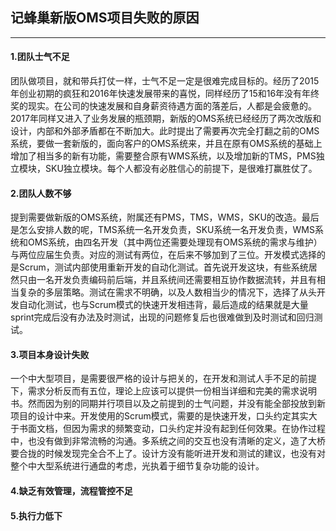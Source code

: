 ## 记蜂巢新版OMS项目失败的原因

------------

#### 1.团队士气不足
  团队做项目，就和带兵打仗一样，士气不足一定是很难完成目标的。经历了2015年创业初期的疯狂和2016年快速发展带来的喜悦，同样经历了15和16年没有年终奖的现实。在公司的快速发展和自身薪资待遇方面的落差后，人都是会疲惫的。2017年同样又进入了业务发展的瓶颈期，新版的OMS系统已经经历了两次改版和设计，内部和外部矛盾都在不断加大。此时提出了需要再次完全打翻之前的OMS系统，要做一套新版的，面向客户的OMS系统来，并且在原有OMS系统的基础上增加了相当多的新有功能，需要整合原有WMS系统，以及增加新的TMS，PMS独立模块，SKU独立模块。每个人都没有必胜信心的前提下，是很难打赢胜仗了。
  
#### 2.团队人数不够
  提到需要做新版的OMS系统，附属还有PMS，TMS，WMS，SKU的改造。最后是怎么安排人数的呢，TMS系统一名开发负责，SKU系统一名开发负责，WMS系统和OMS系统，由四名开发（其中两位还需要处理现有OMS系统的需求与维护）与两位应届生负责。对应的测试有两位，在后来不够加到了三位。开发模式选择的是Scrum，测试内部使用重新开发的自动化测试。首先说开发这块，有些系统居然只由一名开发负责编码前后端，并且系统间还需要相互协作数据流转，并且有相当复杂的多层策略。测试在需求不明确，以及人数相当少的情况下，选择了从头开发自动化测试，也与Scrum模式的快速开发相违背，最后造成的结果就是大量sprint完成后没有办法及时测试，出现的问题修复后也很难做到及时测试和回归测试。
#### 3.项目本身设计失败
  一个中大型项目，是需要很严格的设计与把关的，在开发和测试人手不足的前提下，需求分析反而有五位，理论上应该可以提供一份相当详细和完美的需求说明书。然而因为别的同期并行项目以及之前提到的士气问题，并没有能全部投放到新项目的设计中来。开发使用的Scrum模式，需要的是快速开发，口头约定其实大于书面文档，但因为需求的频繁变动，口头约定并没有起到任何效果。在协作过程中，也没有做到非常流畅的沟通。多系统之间的交互也没有清晰的定义，造了大桥要合拢的时候发现完全合不上了。设计方没有能听进开发和测试的建议，也没有对整个中大型系统进行通盘的考虑，光执着于细节复杂功能的设计。
#### 4.缺乏有效管理，流程管控不足
#### 5.执行力低下
